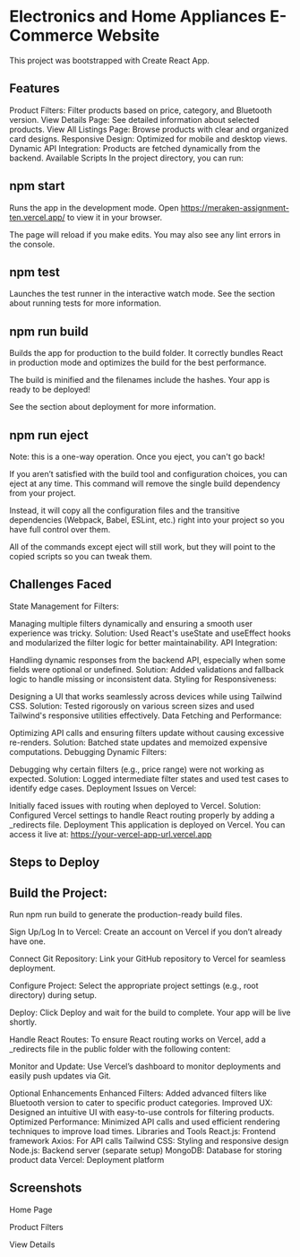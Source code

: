 # Electronics and Home Appliances E-Commerce Website
This project was bootstrapped with Create React App.

## Features
Product Filters: Filter products based on price, category, and Bluetooth version.
View Details Page: See detailed information about selected products.
View All Listings Page: Browse products with clear and organized card designs.
Responsive Design: Optimized for mobile and desktop views.
Dynamic API Integration: Products are fetched dynamically from the backend.
Available Scripts
In the project directory, you can run:

## npm start
Runs the app in the development mode.
Open https://meraken-assignment-ten.vercel.app/ to view it in your browser.

The page will reload if you make edits.
You may also see any lint errors in the console.

## npm test
Launches the test runner in the interactive watch mode.
See the section about running tests for more information.

## npm run build
Builds the app for production to the build folder.
It correctly bundles React in production mode and optimizes the build for the best performance.

The build is minified and the filenames include the hashes.
Your app is ready to be deployed!

See the section about deployment for more information.

## npm run eject
Note: this is a one-way operation. Once you eject, you can't go back!

If you aren’t satisfied with the build tool and configuration choices, you can eject at any time. This command will remove the single build dependency from your project.

Instead, it will copy all the configuration files and the transitive dependencies (Webpack, Babel, ESLint, etc.) right into your project so you have full control over them.

All of the commands except eject will still work, but they will point to the copied scripts so you can tweak them.

## Challenges Faced
State Management for Filters:

Managing multiple filters dynamically and ensuring a smooth user experience was tricky.
Solution: Used React's useState and useEffect hooks and modularized the filter logic for better maintainability.
API Integration:

Handling dynamic responses from the backend API, especially when some fields were optional or undefined.
Solution: Added validations and fallback logic to handle missing or inconsistent data.
Styling for Responsiveness:

Designing a UI that works seamlessly across devices while using Tailwind CSS.
Solution: Tested rigorously on various screen sizes and used Tailwind's responsive utilities effectively.
Data Fetching and Performance:

Optimizing API calls and ensuring filters update without causing excessive re-renders.
Solution: Batched state updates and memoized expensive computations.
Debugging Dynamic Filters:

Debugging why certain filters (e.g., price range) were not working as expected.
Solution: Logged intermediate filter states and used test cases to identify edge cases.
Deployment Issues on Vercel:

Initially faced issues with routing when deployed to Vercel.
Solution: Configured Vercel settings to handle React routing properly by adding a _redirects file.
Deployment
This application is deployed on Vercel. You can access it live at:
https://your-vercel-app-url.vercel.app

## Steps to Deploy
## Build the Project:
Run npm run build to generate the production-ready build files.

 Sign Up/Log In to Vercel:
Create an account on Vercel if you don’t already have one.

 Connect Git Repository:
Link your GitHub repository to Vercel for seamless deployment.

 Configure Project:
Select the appropriate project settings (e.g., root directory) during setup.

 Deploy:
Click Deploy and wait for the build to complete. Your app will be live shortly.

 Handle React Routes:
To ensure React routing works on Vercel, add a _redirects file in the public folder with the following content:


Monitor and Update:
Use Vercel’s dashboard to monitor deployments and easily push updates via Git.

 Optional Enhancements
 Enhanced Filters: Added advanced filters like Bluetooth version to cater to specific product categories.
Improved UX: Designed an intuitive UI with easy-to-use controls for filtering products.
Optimized Performance: Minimized API calls and used efficient rendering techniques to improve load times.
Libraries and Tools
React.js: Frontend framework
Axios: For API calls
Tailwind CSS: Styling and responsive design
Node.js: Backend server (separate setup)
MongoDB: Database for storing product data
Vercel: Deployment platform
## Screenshots
Home Page

Product Filters

View Details
